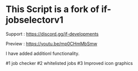 # This Script is a fork of if-jobselectorv1
Support : https://discord.gg/if-developments

Preview : https://youtu.be/mp0CHmMbSmw

I have added additionl functionality.

#1 job checker
#2 whitelisted jobs
#3 Improved icon graphics